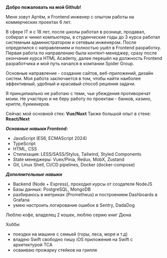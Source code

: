 **Добро пожаловать на мой Github!**

Меня зовут Артём, я Frontend инженер с опытом работы на коммерческих проектах 6 лет.

В сфере IT я с 18 лет, после школы работал в рознице, продавал, собирал и чинил компьютеры, в студенческие годы до 3 курса работал системным администратором и сетевым инженером. После определился с направлением и полностью ушёл в Frontend разработку. Первая работа по направлению была контент-менеджер, сразу после окончания курса HTML Academy, далее перешёл на должность Frontend разработчика и мой путь начался в компании Spider Group.

Основные направление  - создание сайтов, веб-приложений, дизайн систем.
Моя работа заключается в том, чтобы найти наиболее эффективный, удобный и красивый способ решения задачи.

Я принципиально не работаю с теми, чьи убеждения противоречат моим.
Не участвую и не беру работу по проектам - банков, казино, крипте, букмекеров.

Сейчас мой основной стек: **Vue/Nuxt**
Также большой опыт в стеке: **React/Next**

***Основные навыки Frontend:*** 
 - JavaScript (ES6, ECMAScript 2024)
 - TypeScript
 - HTML, CSS
 - Стилизация: LESS/SASS/Stylus, Tailwind, Styled Components
 - State менеджеры: Vuex/Pinia, Redux, MobX, Zustand
 - Git, Linux Shell, CI/CD pipelines, Docker (docker-compose)

***Дополнительные навыки***
- Backend (Node + Express), проходил курсы от создателя NodeJS
- Базы данных: PostgreSQL, MongoDB
- разбираюсь в метриках (Prometheus) и построением Dashboards в Grafana
- умею настроить логирование ошибок в Sentry, DadaDog

Люблю кофе, владелец 2 кошек, люблю серию книг Дюна

Хобби:
- поездки на машине с семьей (горы, леса, моря и т.д)
- владею Swift свободно пишу iOS приложения на Swift с архитектурой TCA
- осваиваю прожарку стейков на грилле
